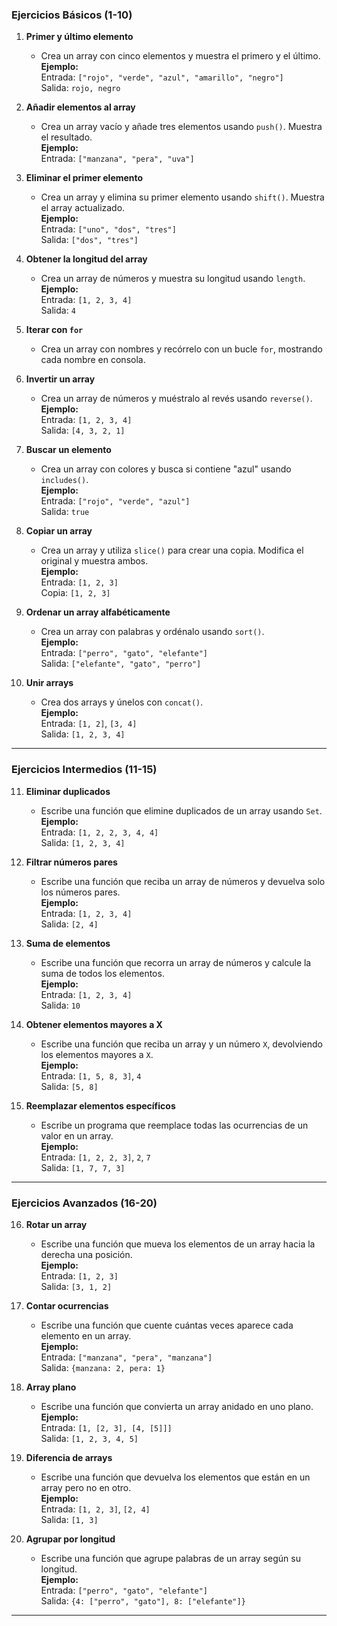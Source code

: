 ### **Ejercicios Básicos (1-10)**

1. **Primer y último elemento**  
   - Crea un array con cinco elementos y muestra el primero y el último.  
   **Ejemplo:**  
   Entrada: `["rojo", "verde", "azul", "amarillo", "negro"]`  
   Salida: `rojo, negro`

2. **Añadir elementos al array**  
   - Crea un array vacío y añade tres elementos usando `push()`. Muestra el resultado.  
   **Ejemplo:**  
   Entrada: `["manzana", "pera", "uva"]`

3. **Eliminar el primer elemento**  
   - Crea un array y elimina su primer elemento usando `shift()`. Muestra el array actualizado.  
   **Ejemplo:**  
   Entrada: `["uno", "dos", "tres"]`  
   Salida: `["dos", "tres"]`

4. **Obtener la longitud del array**  
   - Crea un array de números y muestra su longitud usando `length`.  
   **Ejemplo:**  
   Entrada: `[1, 2, 3, 4]`  
   Salida: `4`

5. **Iterar con `for`**  
   - Crea un array con nombres y recórrelo con un bucle `for`, mostrando cada nombre en consola.

6. **Invertir un array**  
   - Crea un array de números y muéstralo al revés usando `reverse()`.  
   **Ejemplo:**  
   Entrada: `[1, 2, 3, 4]`  
   Salida: `[4, 3, 2, 1]`

7. **Buscar un elemento**  
   - Crea un array con colores y busca si contiene "azul" usando `includes()`.  
   **Ejemplo:**  
   Entrada: `["rojo", "verde", "azul"]`  
   Salida: `true`

8. **Copiar un array**  
   - Crea un array y utiliza `slice()` para crear una copia. Modifica el original y muestra ambos.  
   **Ejemplo:**  
   Entrada: `[1, 2, 3]`  
   Copia: `[1, 2, 3]`

9. **Ordenar un array alfabéticamente**  
   - Crea un array con palabras y ordénalo usando `sort()`.  
   **Ejemplo:**  
   Entrada: `["perro", "gato", "elefante"]`  
   Salida: `["elefante", "gato", "perro"]`

10. **Unir arrays**  
    - Crea dos arrays y únelos con `concat()`.  
    **Ejemplo:**  
    Entrada: `[1, 2]`, `[3, 4]`  
    Salida: `[1, 2, 3, 4]`

---

### **Ejercicios Intermedios (11-15)**

11. **Eliminar duplicados**  
    - Escribe una función que elimine duplicados de un array usando `Set`.  
    **Ejemplo:**  
    Entrada: `[1, 2, 2, 3, 4, 4]`  
    Salida: `[1, 2, 3, 4]`

12. **Filtrar números pares**  
    - Escribe una función que reciba un array de números y devuelva solo los números pares.  
    **Ejemplo:**  
    Entrada: `[1, 2, 3, 4]`  
    Salida: `[2, 4]`

13. **Suma de elementos**  
    - Escribe una función que recorra un array de números y calcule la suma de todos los elementos.  
    **Ejemplo:**  
    Entrada: `[1, 2, 3, 4]`  
    Salida: `10`

14. **Obtener elementos mayores a X**  
    - Escribe una función que reciba un array y un número `X`, devolviendo los elementos mayores a `X`.  
    **Ejemplo:**  
    Entrada: `[1, 5, 8, 3]`, `4`  
    Salida: `[5, 8]`

15. **Reemplazar elementos específicos**  
    - Escribe un programa que reemplace todas las ocurrencias de un valor en un array.  
    **Ejemplo:**  
    Entrada: `[1, 2, 2, 3]`, `2`, `7`  
    Salida: `[1, 7, 7, 3]`

---

### **Ejercicios Avanzados (16-20)**

16. **Rotar un array**  
    - Escribe una función que mueva los elementos de un array hacia la derecha una posición.  
    **Ejemplo:**  
    Entrada: `[1, 2, 3]`  
    Salida: `[3, 1, 2]`

17. **Contar ocurrencias**  
    - Escribe una función que cuente cuántas veces aparece cada elemento en un array.  
    **Ejemplo:**  
    Entrada: `["manzana", "pera", "manzana"]`  
    Salida: `{manzana: 2, pera: 1}`

18. **Array plano**  
    - Escribe una función que convierta un array anidado en uno plano.  
    **Ejemplo:**  
    Entrada: `[1, [2, 3], [4, [5]]]`  
    Salida: `[1, 2, 3, 4, 5]`

19. **Diferencia de arrays**  
    - Escribe una función que devuelva los elementos que están en un array pero no en otro.  
    **Ejemplo:**  
    Entrada: `[1, 2, 3]`, `[2, 4]`  
    Salida: `[1, 3]`

20. **Agrupar por longitud**  
    - Escribe una función que agrupe palabras de un array según su longitud.  
    **Ejemplo:**  
    Entrada: `["perro", "gato", "elefante"]`  
    Salida: `{4: ["perro", "gato"], 8: ["elefante"]}`

---

